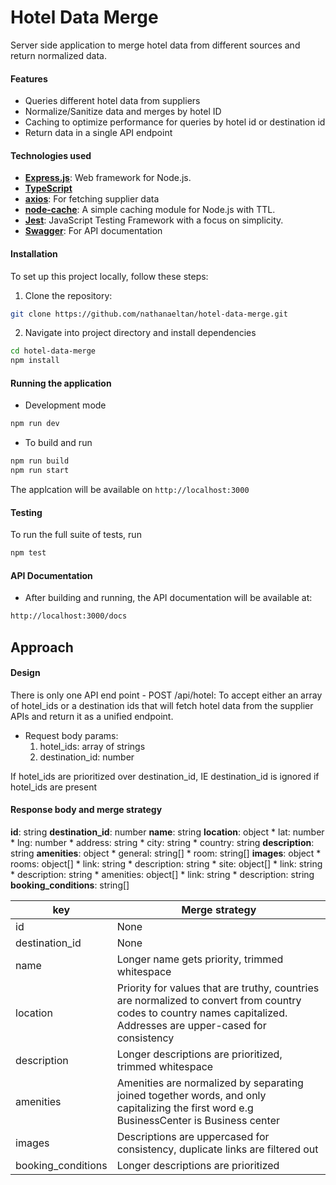 # Hotel Data Merge

Server side application to merge hotel data from different sources and return normalized data.

#### Features
* Queries different hotel data from suppliers
* Normalize/Sanitize data and merges by hotel ID
* Caching to optimize performance for queries by hotel id or destination id
* Return data in a single API endpoint

#### Technologies used
- **[Express.js](https://expressjs.com/)**: Web framework for Node.js.
- **[TypeScript](https://www.typescriptlang.org/)**
- **[axios](https://github.com/axios/axios)**: For fetching supplier data
- **[node-cache](https://www.npmjs.com/package/node-cache)**: A simple caching module for Node.js with TTL.
- **[Jest](https://jestjs.io/)**: JavaScript Testing Framework with a focus on simplicity.
- **[Swagger](https://swagger.io/)**: For API documentation

#### Installation
To set up this project locally, follow these steps:

1. Clone the repository:

```sh
git clone https://github.com/nathanaeltan/hotel-data-merge.git
```

2. Navigate into project directory and install dependencies
```sh
cd hotel-data-merge
npm install
```


#### Running the application
* Development mode

```sh
npm run dev
```

* To build and run
```sh
npm run build
npm run start
```
The applcation will be available on ```http://localhost:3000```

#### Testing
To run the full suite of tests, run
```sh
npm test
```

#### API Documentation
* After building and running, the API documentation will be available at:
```sh
http://localhost:3000/docs
```


## Approach

#### Design
There is only one API end point
    - POST /api/hotel: To accept either an array of hotel_ids or a destination ids that will fetch hotel data from the supplier APIs and return it as a unified endpoint.

* Request body params:
    1. hotel_ids: array of strings
    2. destination_id: number

If hotel_ids are prioritized over destination_id, IE destination_id is ignored if hotel_ids are present

#### Response body and merge strategy

**id**: string
**destination_id**: number
**name**: string
**location**: object
    * lat: number
    * lng: number
    * address: string
    * city: string
    * country: string
**description**: string
**amenities**: object
    * general: string[]
    * room: string[]
**images**: object
    * rooms: object[]
        * link: string
        * description: string
    * site: object[]
        * link: string
        * description: string
    * amenities: object[]
        * link: string
        * description: string
**booking_conditions**: string[]



| key | Merge strategy |
| ---- | ---- |
| id | None |
| destination_id | None |
| name | Longer name gets priority, trimmed whitespace |
| location | Priority for values that are truthy, countries are normalized to convert from country codes to country names capitalized. Addresses are upper-cased for consistency |
| description | Longer descriptions are prioritized, trimmed whitespace |
| amenities | Amenities are normalized by separating joined together words, and only capitalizing the first word e.g BusinessCenter is Business center |
| images | Descriptions are uppercased for consistency, duplicate links are filtered out |
| booking_conditions | Longer descriptions are prioritized |



